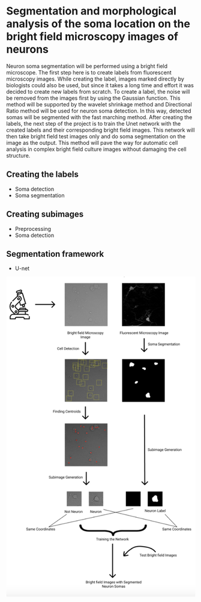 
# Segmentation and morphological analysis of the soma location on the bright field microscopy images of neurons
Neuron soma segmentation will be performed using a bright field microscope. The first step here is to create labels from fluorescent microscopy images. While creating the label, images marked directly by biologists could also be used, but since it takes a long time and effort it was decided to create new labels from scratch. 
To create a label, the noise will be removed from the images first by using the Gaussian function. This method will be supported by the wavelet shrinkage method and Directional Ratio method will be used for neuron soma detection. In this way, detected somas will be segmented with the fast marching method. After creating the labels,
the next step of the project is to train the Unet network with the created labels and their corresponding bright field images. This network will then take bright field test images only and do soma segmentation on the image as the output. This method will pave the way for automatic cell analysis in complex bright field culture images
without damaging the cell structure.

## Creating the labels
- Soma detection
- Soma segmentation
## Creating subimages
- Preprocessing
- Soma detection
## Segmentation framework
- U-net

<p align="center">
  <img src="https://github.com/ilknurakcay/Neuron_analysis/blob/main/project_overview.png" alt="Ekran Görüntüsü" />
</p>





